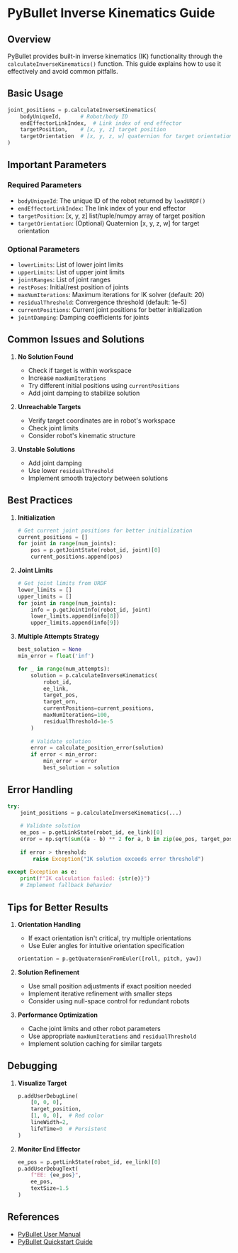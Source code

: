 # PyBullet Inverse Kinematics Guide

## Overview
PyBullet provides built-in inverse kinematics (IK) functionality through the `calculateInverseKinematics()` function. This guide explains how to use it effectively and avoid common pitfalls.

## Basic Usage

```python
joint_positions = p.calculateInverseKinematics(
    bodyUniqueId,      # Robot/body ID
    endEffectorLinkIndex,  # Link index of end effector
    targetPosition,    # [x, y, z] target position
    targetOrientation  # [x, y, z, w] quaternion for target orientation
)
```

## Important Parameters

### Required Parameters
- `bodyUniqueId`: The unique ID of the robot returned by `loadURDF()`
- `endEffectorLinkIndex`: The link index of your end effector
- `targetPosition`: [x, y, z] list/tuple/numpy array of target position
- `targetOrientation`: (Optional) Quaternion [x, y, z, w] for target orientation

### Optional Parameters
- `lowerLimits`: List of lower joint limits
- `upperLimits`: List of upper joint limits
- `jointRanges`: List of joint ranges
- `restPoses`: Initial/rest position of joints
- `maxNumIterations`: Maximum iterations for IK solver (default: 20)
- `residualThreshold`: Convergence threshold (default: 1e-5)
- `currentPositions`: Current joint positions for better initialization
- `jointDamping`: Damping coefficients for joints

## Common Issues and Solutions

1. **No Solution Found**
   - Check if target is within workspace
   - Increase `maxNumIterations`
   - Try different initial positions using `currentPositions`
   - Add joint damping to stabilize solution

2. **Unreachable Targets**
   - Verify target coordinates are in robot's workspace
   - Check joint limits
   - Consider robot's kinematic structure

3. **Unstable Solutions**
   - Add joint damping
   - Use lower `residualThreshold`
   - Implement smooth trajectory between solutions

## Best Practices

1. **Initialization**
   ```python
   # Get current joint positions for better initialization
   current_positions = []
   for joint in range(num_joints):
       pos = p.getJointState(robot_id, joint)[0]
       current_positions.append(pos)
   ```

2. **Joint Limits**
   ```python
   # Get joint limits from URDF
   lower_limits = []
   upper_limits = []
   for joint in range(num_joints):
       info = p.getJointInfo(robot_id, joint)
       lower_limits.append(info[8])
       upper_limits.append(info[9])
   ```

3. **Multiple Attempts Strategy**
   ```python
   best_solution = None
   min_error = float('inf')
   
   for _ in range(num_attempts):
       solution = p.calculateInverseKinematics(
           robot_id,
           ee_link,
           target_pos,
           target_orn,
           currentPositions=current_positions,
           maxNumIterations=100,
           residualThreshold=1e-5
       )
       
       # Validate solution
       error = calculate_position_error(solution)
       if error < min_error:
           min_error = error
           best_solution = solution
   ```

## Error Handling

```python
try:
    joint_positions = p.calculateInverseKinematics(...)
    
    # Validate solution
    ee_pos = p.getLinkState(robot_id, ee_link)[0]
    error = np.sqrt(sum((a - b) ** 2 for a, b in zip(ee_pos, target_pos)))
    
    if error > threshold:
        raise Exception("IK solution exceeds error threshold")
        
except Exception as e:
    print(f"IK calculation failed: {str(e)}")
    # Implement fallback behavior
```

## Tips for Better Results

1. **Orientation Handling**
   - If exact orientation isn't critical, try multiple orientations
   - Use Euler angles for intuitive orientation specification
   ```python
   orientation = p.getQuaternionFromEuler([roll, pitch, yaw])
   ```

2. **Solution Refinement**
   - Use small position adjustments if exact position needed
   - Implement iterative refinement with smaller steps
   - Consider using null-space control for redundant robots

3. **Performance Optimization**
   - Cache joint limits and other robot parameters
   - Use appropriate `maxNumIterations` and `residualThreshold`
   - Implement solution caching for similar targets

## Debugging

1. **Visualize Target**
   ```python
   p.addUserDebugLine(
       [0, 0, 0],
       target_position,
       [1, 0, 0],  # Red color
       lineWidth=2,
       lifeTime=0  # Persistent
   )
   ```

2. **Monitor End Effector**
   ```python
   ee_pos = p.getLinkState(robot_id, ee_link)[0]
   p.addUserDebugText(
       f"EE: {ee_pos}",
       ee_pos,
       textSize=1.5
   )
   ```

## References

- [PyBullet User Manual](https://docs.google.com/document/d/10sXEhzFRSnvFcl3XxNGhnD4N2SedqwdAvK3dsihxVUA/edit#heading=h.9i02ojf4k3ve)
- [PyBullet Quickstart Guide](https://usermanual.wiki/Document/pybullet20quickstart20guide.479068914/view) 